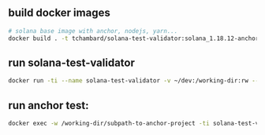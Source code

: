 
## build docker images

```sh
# solana base image with anchor, nodejs, yarn...
docker build . -t tchambard/solana-test-validator:solana_1.18.12-anchor_0.30.0 -t tchambard/solana-test-validator:latest
```

## run solana-test-validator

```sh
docker run -ti --name solana-test-validator -v ~/dev:/working-dir:rw --rm tchambard/solana-test-validator:latest bash
```

## run anchor test:

```sh
docker exec -w /working-dir/subpath-to-anchor-project -ti solana-test-validator sh -c "anchor test --skip-local-validator"
```
